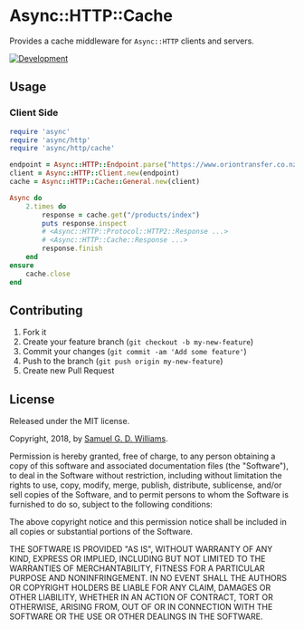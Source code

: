 # Async::HTTP::Cache

Provides a cache middleware for `Async::HTTP` clients and servers.

[![Development](https://github.com/socketry/async-http-cache/workflows/Development/badge.svg?branch=master)](https://github.com/socketry/async-http-cache/actions?workflow=Development)

## Usage

### Client Side

```ruby
require 'async'
require 'async/http'
require 'async/http/cache'

endpoint = Async::HTTP::Endpoint.parse("https://www.oriontransfer.co.nz")
client = Async::HTTP::Client.new(endpoint)
cache = Async::HTTP::Cache::General.new(client)

Async do
	2.times do
		response = cache.get("/products/index")
		puts response.inspect
		# <Async::HTTP::Protocol::HTTP2::Response ...>
		# <Async::HTTP::Cache::Response ...>
		response.finish
	end
ensure
	cache.close
end
```

## Contributing

1. Fork it
2. Create your feature branch (`git checkout -b my-new-feature`)
3. Commit your changes (`git commit -am 'Add some feature'`)
4. Push to the branch (`git push origin my-new-feature`)
5. Create new Pull Request


## License

Released under the MIT license.

Copyright, 2018, by [Samuel G. D. Williams](http://www.codeotaku.com/samuel-williams).

Permission is hereby granted, free of charge, to any person obtaining a copy
of this software and associated documentation files (the "Software"), to deal
in the Software without restriction, including without limitation the rights
to use, copy, modify, merge, publish, distribute, sublicense, and/or sell
copies of the Software, and to permit persons to whom the Software is
furnished to do so, subject to the following conditions:

The above copyright notice and this permission notice shall be included in
all copies or substantial portions of the Software.

THE SOFTWARE IS PROVIDED "AS IS", WITHOUT WARRANTY OF ANY KIND, EXPRESS OR
IMPLIED, INCLUDING BUT NOT LIMITED TO THE WARRANTIES OF MERCHANTABILITY,
FITNESS FOR A PARTICULAR PURPOSE AND NONINFRINGEMENT. IN NO EVENT SHALL THE
AUTHORS OR COPYRIGHT HOLDERS BE LIABLE FOR ANY CLAIM, DAMAGES OR OTHER
LIABILITY, WHETHER IN AN ACTION OF CONTRACT, TORT OR OTHERWISE, ARISING FROM,
OUT OF OR IN CONNECTION WITH THE SOFTWARE OR THE USE OR OTHER DEALINGS IN
THE SOFTWARE.
